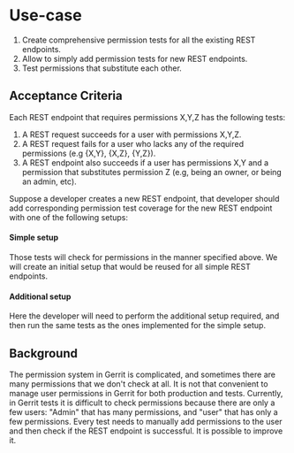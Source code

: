 # Use-case

1. Create comprehensive permission tests for all the existing REST endpoints.
2. Allow to simply add permission tests for new REST endpoints.
3. Test permissions that substitute each other.

## <a id="acceptance-criteria"> Acceptance Criteria

Each REST endpoint that requires permissions X,Y,Z has the following tests:

1. A REST request succeeds for a user with permissions X,Y,Z.
2. A REST request fails for a user who lacks any of the required permissions
(e.g {X,Y}, {X,Z}, {Y,Z}).
3. A REST endpoint also succeeds if a user has permissions X,Y and a permission
that substitutes permission Z (e.g, being an owner, or being an admin, etc).

Suppose a developer creates a new REST endpoint, that developer should add
corresponding permission test coverage for the new REST endpoint with one of the
following setups:

#### Simple setup

Those tests will check for permissions in the manner specified above. We will
create an initial setup that would be reused for all simple REST endpoints.

#### Additional setup

Here the developer will need to perform the additional setup required, and then
run the same tests as the ones implemented for the simple setup.

## <a id="background"> Background

The permission system in Gerrit is complicated, and sometimes there are many
permissions that we don't check at all.
It is not that convenient to manage user permissions in Gerrit for
both production and tests.
Currently, in Gerrit tests it is difficult to check permissions because
there are only a few users: "Admin" that has many permissions, and "user" that
has only a few permissions. Every test needs to manually add permissions to the
user and then check if the REST endpoint is successful. It is possible to
improve it.


